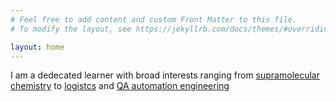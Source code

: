 ```yaml
---
# Feel free to add content and custom Front Matter to this file.
# To modify the layout, see https://jekyllrb.com/docs/themes/#overriding-theme-defaults

layout: home
---
```


I am a dedecated learner with broad interests ranging from [supramolecular chemistry](/Publications/) to [logistcs](/projects/) and [QA automation engineering](/projects/) 